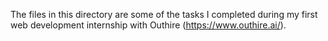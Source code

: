 The files in this directory are some of the tasks I completed during my first web development internship with Outhire (https://www.outhire.ai/).
